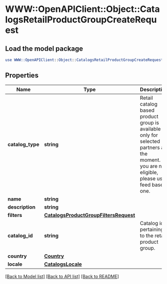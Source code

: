 # WWW::OpenAPIClient::Object::CatalogsRetailProductGroupCreateRequest

## Load the model package
```perl
use WWW::OpenAPIClient::Object::CatalogsRetailProductGroupCreateRequest;
```

## Properties
Name | Type | Description | Notes
------------ | ------------- | ------------- | -------------
**catalog_type** | **string** | Retail catalog based product group is available only for selected partners at the moment. If you are not eligible, please use feed based one. | 
**name** | **string** |  | 
**description** | **string** |  | [optional] 
**filters** | [**CatalogsProductGroupFiltersRequest**](CatalogsProductGroupFiltersRequest.md) |  | 
**catalog_id** | **string** | Catalog id pertaining to the retail product group. | 
**country** | [**Country**](Country.md) |  | 
**locale** | [**CatalogsLocale**](CatalogsLocale.md) |  | 

[[Back to Model list]](../README.md#documentation-for-models) [[Back to API list]](../README.md#documentation-for-api-endpoints) [[Back to README]](../README.md)


